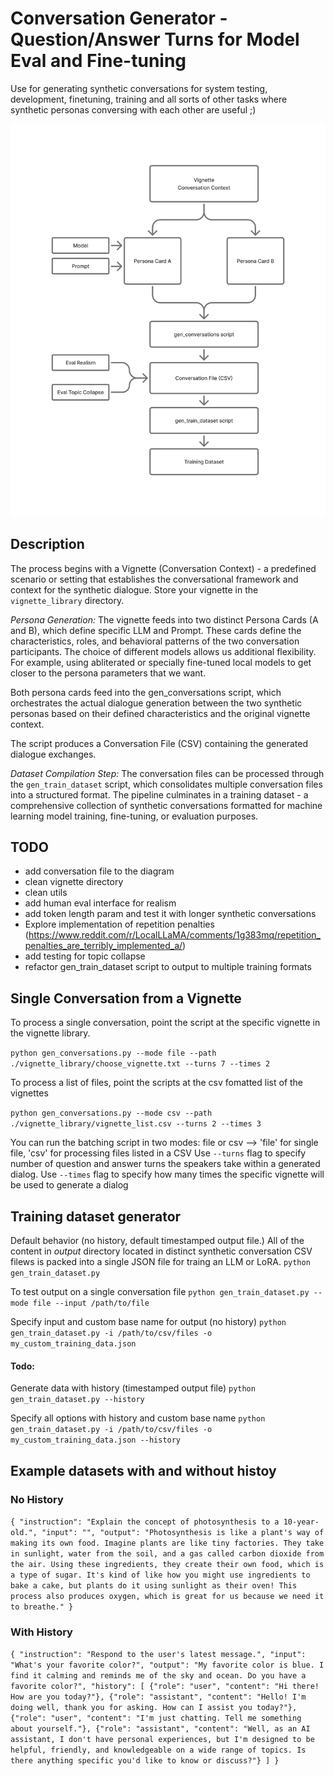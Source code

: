 # Conversation Generator - Question/Answer Turns for Model Eval and Fine-tuning

Use for generating synthetic conversations for system testing, development, finetuning, training and all sorts of other tasks where synthetic personas conversing with each other are useful ;)

![alt text](assets/synth_convo_diagram.png)

## Description
The process begins with a Vignette (Conversation Context) - a predefined scenario or setting that establishes the conversational framework and context for the synthetic dialogue. Store your vignette in the `vignette_library` directory.

*Persona Generation:* The vignette feeds into two distinct Persona Cards (A and B), which define specific LLM and Prompt. These cards define the characteristics, roles, and behavioral patterns of the two conversation participants. The choice of different models allows us additional flexibility. For example, using abliterated or specially fine-tuned local models to get closer to the persona parameters that we want.

Both persona cards feed into the gen_conversations script, which orchestrates the actual dialogue generation between the two synthetic personas based on their defined characteristics and the original vignette context.

The script produces a Conversation File (CSV) containing the generated dialogue exchanges.

*Dataset Compilation Step:* The conversation files can be processed through the `gen_train_dataset` script, which consolidates multiple conversation files into a structured format.
The pipeline culminates in a training dataset - a comprehensive collection of synthetic conversations formatted for machine learning model training, fine-tuning, or evaluation purposes.


## TODO 

+ add conversation file to the diagram
+ clean vignette directory
+ clean utils
+ add human eval interface for realism
+ add token length param and test it with longer synthetic conversations
+ Explore implementation of repetition penalties (https://www.reddit.com/r/LocalLLaMA/comments/1g383mq/repetition_penalties_are_terribly_implemented_a/)
+ add testing for topic collapse 
+ refactor gen_train_dataset script to output to multiple training formats

## Single Conversation from a Vignette 
To process a single conversation, point the script at the specific vignette in the vignette library. 

`python gen_conversations.py --mode file --path ./vignette_library/choose_vignette.txt --turns 7 --times 2`

To process a list of files, point the scripts at the csv fomatted list of the vignettes

`python gen_conversations.py --mode csv --path ./vignette_library/vignette_list.csv --turns 2 --times 3`

You can run the batching script in two modes: file or csv --> 'file' for single file, 'csv' for processing files listed in a CSV
Use `--turns` flag to specify number of question and answer turns the speakers take within a generated dialog.
Use `--times` flag to specify how many times the specific vignette will be used to generate a dialog 


## Training dataset generator

Default behavior (no history, default timestamped output file.) All of the content in *output* directory located in distinct synthetic conversation CSV filews is packed into a single JSON file for traing an LLM or LoRA.
`python gen_train_dataset.py`

To test output on a single conversation file
`python gen_train_dataset.py --mode file --input /path/to/file`

Specify input and custom base name for output (no history)
`python gen_train_dataset.py -i /path/to/csv/files -o my_custom_training_data.json`

#### Todo:
Generate data with history (timestamped output file)
`python gen_train_dataset.py --history`

Specify all options with history and custom base name
`python gen_train_dataset.py -i /path/to/csv/files -o my_custom_training_data.json --history`

## Example datasets with and without histoy 

### No History
`{
  "instruction": "Explain the concept of photosynthesis to a 10-year-old.",
  "input": "",
  "output": "Photosynthesis is like a plant's way of making its own food. Imagine plants are like tiny factories. They take in sunlight, water from the soil, and a gas called carbon dioxide from the air. Using these ingredients, they create their own food, which is a type of sugar. It's kind of like how you might use ingredients to bake a cake, but plants do it using sunlight as their oven! This process also produces oxygen, which is great for us because we need it to breathe."
}`

### With History
`{
  "instruction": "Respond to the user's latest message.",
  "input": "What's your favorite color?",
  "output": "My favorite color is blue. I find it calming and reminds me of the sky and ocean. Do you have a favorite color?",
  "history": [
    {"role": "user", "content": "Hi there! How are you today?"},
    {"role": "assistant", "content": "Hello! I'm doing well, thank you for asking. How can I assist you today?"},
    {"role": "user", "content": "I'm just chatting. Tell me something about yourself."},
    {"role": "assistant", "content": "Well, as an AI assistant, I don't have personal experiences, but I'm designed to be helpful, friendly, and knowledgeable on a wide range of topics. Is there anything specific you'd like to know or discuss?"}
  ]
}
`